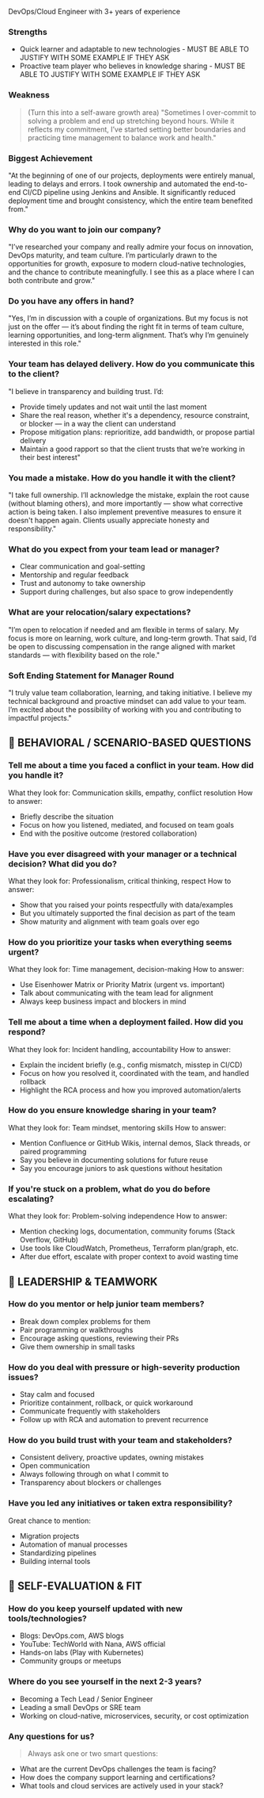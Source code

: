 DevOps/Cloud Engineer with 3+ years of experience

###  Strengths

* Quick learner and adaptable to new technologies  - MUST BE ABLE TO JUSTIFY WITH SOME EXAMPLE IF THEY ASK 
* Proactive team player who believes in knowledge sharing - MUST BE ABLE TO JUSTIFY WITH SOME EXAMPLE IF THEY ASK 


###  Weakness

> (Turn this into a self-aware growth area)
> "Sometimes I over-commit to solving a problem and end up stretching beyond hours. While it reflects my commitment, I’ve started setting better boundaries and practicing time management to balance work and health."

###  Biggest Achievement

"At the beginning of one of our projects, deployments were entirely manual, leading to delays and errors. I took ownership and automated the end-to-end CI/CD pipeline using Jenkins and Ansible. It significantly reduced deployment time and brought consistency, which the entire team benefited from."

###  Why do you want to join our company?

"I’ve researched your company and really admire your focus on innovation, DevOps maturity, and team culture. I’m particularly drawn to the opportunities for growth, exposure to modern cloud-native technologies, and the chance to contribute meaningfully. I see this as a place where I can both contribute and grow."

###  Do you have any offers in hand?

"Yes, I’m in discussion with a couple of organizations. But my focus is not just on the offer — it’s about finding the right fit in terms of team culture, learning opportunities, and long-term alignment. That’s why I’m genuinely interested in this role."

###  Your team has delayed delivery. How do you communicate this to the client?

"I believe in transparency and building trust. I’d:

* Provide timely updates and not wait until the last moment
* Share the real reason, whether it's a dependency, resource constraint, or blocker — in a way the client can understand
* Propose mitigation plans: reprioritize, add bandwidth, or propose partial delivery
* Maintain a good rapport so that the client trusts that we’re working in their best interest"

###  You made a mistake. How do you handle it with the client?

"I take full ownership. I’ll acknowledge the mistake, explain the root cause (without blaming others), and more importantly — show what corrective action is being taken. I also implement preventive measures to ensure it doesn't happen again. Clients usually appreciate honesty and responsibility."

###  What do you expect from your team lead or manager?

* Clear communication and goal-setting
* Mentorship and regular feedback
* Trust and autonomy to take ownership
* Support during challenges, but also space to grow independently

###  What are your relocation/salary expectations?

"I’m open to relocation if needed and am flexible in terms of salary. My focus is more on learning, work culture, and long-term growth. That said, I’d be open to discussing compensation in the range aligned with market standards — with flexibility based on the role."

###  Soft Ending Statement for Manager Round

"I truly value team collaboration, learning, and taking initiative. I believe my technical background and proactive mindset can add value to your team. I’m excited about the possibility of working with you and contributing to impactful projects."

## 🔹 BEHAVIORAL / SCENARIO-BASED QUESTIONS

###  Tell me about a time you faced a conflict in your team. How did you handle it?

What they look for: Communication skills, empathy, conflict resolution
How to answer:

* Briefly describe the situation
* Focus on how you listened, mediated, and focused on team goals
* End with the positive outcome (restored collaboration)



###  Have you ever disagreed with your manager or a technical decision? What did you do?

What they look for: Professionalism, critical thinking, respect
How to answer:

* Show that you raised your points respectfully with data/examples
* But you ultimately supported the final decision as part of the team
* Show maturity and alignment with team goals over ego



###  How do you prioritize your tasks when everything seems urgent?

What they look for: Time management, decision-making
How to answer:

* Use Eisenhower Matrix or Priority Matrix (urgent vs. important)
* Talk about communicating with the team lead for alignment
* Always keep business impact and blockers in mind



###  Tell me about a time when a deployment failed. How did you respond?

What they look for: Incident handling, accountability
How to answer:

* Explain the incident briefly (e.g., config mismatch, misstep in CI/CD)
* Focus on how you resolved it, coordinated with the team, and handled rollback
* Highlight the RCA process and how you improved automation/alerts



###  How do you ensure knowledge sharing in your team?

What they look for: Team mindset, mentoring skills
How to answer:

* Mention Confluence or GitHub Wikis, internal demos, Slack threads, or paired programming
* Say you believe in documenting solutions for future reuse
* Say you encourage juniors to ask questions without hesitation



###  If you're stuck on a problem, what do you do before escalating?

What they look for: Problem-solving independence
How to answer:

* Mention checking logs, documentation, community forums (Stack Overflow, GitHub)
* Use tools like CloudWatch, Prometheus, Terraform plan/graph, etc.
* After due effort, escalate with proper context to avoid wasting time



## 🔹 LEADERSHIP & TEAMWORK

###  How do you mentor or help junior team members?

* Break down complex problems for them
* Pair programming or walkthroughs
* Encourage asking questions, reviewing their PRs
* Give them ownership in small tasks



###  How do you deal with pressure or high-severity production issues?

* Stay calm and focused
* Prioritize containment, rollback, or quick workaround
* Communicate frequently with stakeholders
* Follow up with RCA and automation to prevent recurrence



###  How do you build trust with your team and stakeholders?

* Consistent delivery, proactive updates, owning mistakes
* Open communication
* Always following through on what I commit to
* Transparency about blockers or challenges



###  Have you led any initiatives or taken extra responsibility?

Great chance to mention:

* Migration projects
* Automation of manual processes
* Standardizing pipelines
* Building internal tools



## 🔹 SELF-EVALUATION & FIT

###  How do you keep yourself updated with new tools/technologies?

* Blogs: DevOps.com, AWS blogs
* YouTube: TechWorld with Nana, AWS official
* Hands-on labs (Play with Kubernetes)
* Community groups or meetups


###  Where do you see yourself in the next 2-3 years?

* Becoming a Tech Lead / Senior Engineer
* Leading a small DevOps or SRE team
* Working on cloud-native, microservices, security, or cost optimization



###  Any questions for us?

> Always ask one or two smart questions:

* What are the current DevOps challenges the team is facing?
* How does the company support learning and certifications?
* What tools and cloud services are actively used in your stack?


